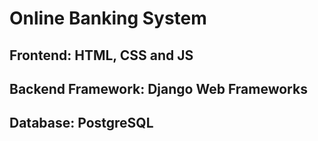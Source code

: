 # Online Banking System 
## Frontend: HTML, CSS and JS
## Backend Framework: Django Web Frameworks
## Database: PostgreSQL